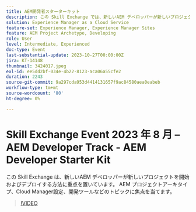 ```yaml
---
title: AEM開発者スターターキット
description: この Skill Exchange では、新しいAEM デベロッパーが新しいプロジェクトを開始およびデプロイする方法に重点を置いています。 AEM プロジェクトアーキタイプ、Cloud Manager設定、開発ツールなどのトピックに焦点を当てます。
solution: Experience Manager as a Cloud Service
feature-set: Experience Manager, Experience Manager Sites
feature: AEM Project Archetype, Developing
role: User
level: Intermediate, Experienced
doc-type: Event
last-substantial-update: 2023-10-27T00:00:00Z
jira: KT-14148
thumbnail: 3424017.jpeg
exl-id: ee5dd2bf-034e-4b22-8123-aca06a55cfe2
duration: 2243
source-git-commit: 9a297cda953d4414131657f9ac84580aea0eabeb
workflow-type: tm+mt
source-wordcount: '80'
ht-degree: 0%

---
```


# Skill Exchange Event 2023 年 8 月 – AEM Developer Track - AEM Developer Starter Kit

この Skill Exchange は、新しいAEM デベロッパーが新しいプロジェクトを開始およびデプロイする方法に重点を置いています。 AEM プロジェクトアーキタイプ、Cloud Manager設定、開発ツールなどのトピックに焦点を当てます。

>[!VIDEO](https://video.tv.adobe.com/v/3424017/?learn=on)
